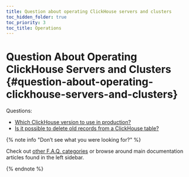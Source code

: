 ```yaml
---
title: Question about operating ClickHouse servers and clusters
toc_hidden_folder: true
toc_priority: 3
toc_title: Operations
---
```


# Question About Operating ClickHouse Servers and Clusters {#question-about-operating-clickhouse-servers-and-clusters}

Questions:

-   [Which ClickHouse version to use in production?](../../faq/operations/production.md)
-   [Is it possible to delete old records from a ClickHouse table?](../../faq/operations/delete-old-data.md)

{% note info "Don’t see what you were looking for?" %}

Check out [other F.A.Q. categories](../../faq/index.md) or browse around main documentation articles found in the left sidebar.

{% endnote %}



